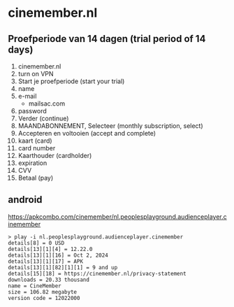 # cinemember.nl

## Proefperiode van 14 dagen (trial period of 14 days)

1. cinemember.nl
2. turn on VPN
3. Start je proefperiode (start your trial)
4. name
5. e-mail
   - mailsac.com
6. password
7. Verder (continue)
8. MAANDABONNEMENT, Selecteer (monthly subscription, select)
9. Accepteren en voltooien (accept and complete)
10. kaart (card)
11. card number
12. Kaarthouder (cardholder)
13. expiration
14. CVV
15. Betaal (pay)

## android

https://apkcombo.com/cinemember/nl.peoplesplayground.audienceplayer.cinemember

~~~
> play -i nl.peoplesplayground.audienceplayer.cinemember
details[8] = 0 USD
details[13][1][4] = 12.22.0
details[13][1][16] = Oct 2, 2024
details[13][1][17] = APK
details[13][1][82][1][1] = 9 and up
details[15][18] = https://cinemember.nl/privacy-statement
downloads = 20.33 thousand
name = CineMember
size = 106.82 megabyte
version code = 12022000
~~~
